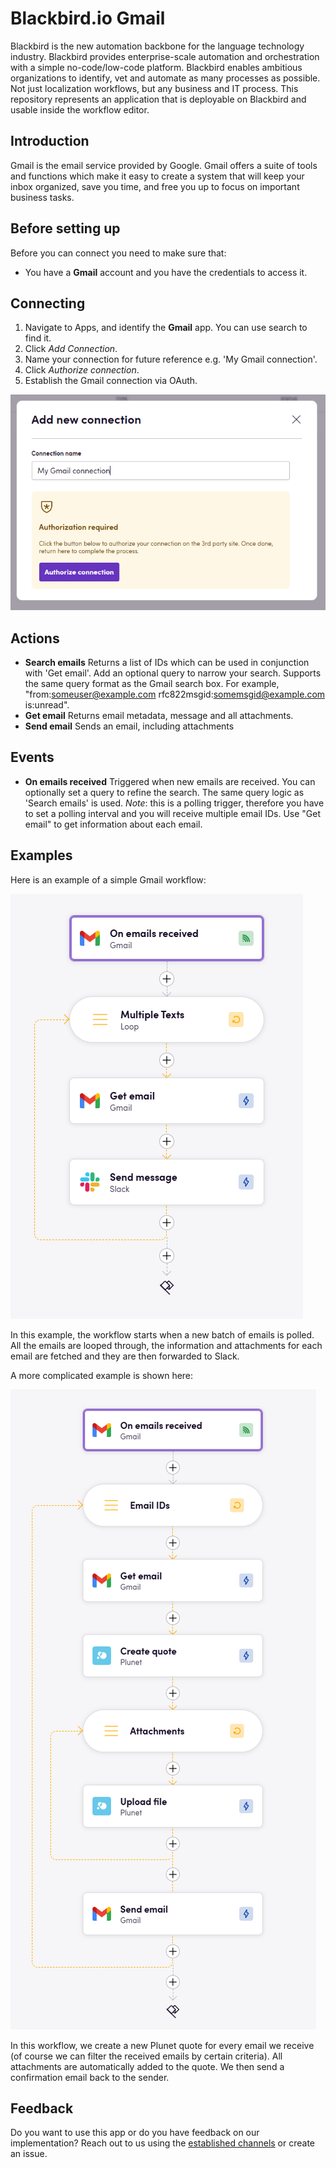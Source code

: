 # Blackbird.io Gmail

Blackbird is the new automation backbone for the language technology industry. Blackbird provides enterprise-scale automation and orchestration with a simple no-code/low-code platform. Blackbird enables ambitious organizations to identify, vet and automate as many processes as possible. Not just localization workflows, but any business and IT process. This repository represents an application that is deployable on Blackbird and usable inside the workflow editor.

## Introduction

<!-- begin docs -->

Gmail is the email service provided by Google. Gmail offers a suite of tools and functions which make it easy to create a system that will keep your inbox organized, save you time, and free you up to focus on important business tasks.

## Before setting up

Before you can connect you need to make sure that:

- You have a **Gmail** account and you have the credentials to access it.

## Connecting

1. Navigate to Apps, and identify the **Gmail** app. You can use search to find it.
2. Click _Add Connection_.
3. Name your connection for future reference e.g. 'My Gmail connection'.
4. Click _Authorize connection_.
5. Establish the Gmail connection via OAuth.

![connection](image/README/1725554354745.png)

## Actions

- **Search emails** Returns a list of IDs which can be used in conjunction with 'Get email'. Add an optional query to narrow your search. Supports the same query format as the Gmail search box. For example, "from:someuser@example.com rfc822msgid:<somemsgid@example.com> is:unread".
- **Get email** Returns email metadata, message and all attachments.
- **Send email** Sends an email, including attachments

## Events

- **On emails received** Triggered when new emails are received. You can optionally set a query to refine the search. The same query logic as 'Search emails' is used. *Note*: this is a polling trigger, therefore you have to set a polling interval and you will receive multiple email IDs. Use "Get email" to get information about each email.

## Examples

Here is an example of a simple Gmail workflow:

![1725608752440](image/README/1725608752440.png)

In this example, the workflow starts when a new batch of emails is polled. All the emails are looped through, the information and attachments for each email are fetched and they are then forwarded to Slack.

A more complicated example is shown here:

![1725609061387](image/README/1725609061387.png)

In this workflow, we create a new Plunet quote for every email we receive (of course we can filter the received emails by certain criteria). All attachments are automatically added to the quote. We then send a confirmation email back to the sender.

## Feedback

Do you want to use this app or do you have feedback on our implementation? Reach out to us using the [established channels](https://www.blackbird.io/) or create an issue.

<!-- end docs -->
